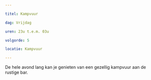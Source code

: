 ```yaml
---

titel: Kampvuur

dag: Vrijdag

uren: 23u t.e.m. 03u

volgorde: 5

locatie: Kampvuur

---
```


De hele avond lang kan je genieten van een gezellig kampvuur aan de rustige bar.
